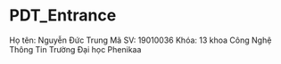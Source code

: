 # PDT_Entrance
Họ tên: Nguyễn Đức Trung 
Mã SV: 19010036
Khóa: 13 khoa Công Nghệ Thông Tin
Trường Đại học Phenikaa
